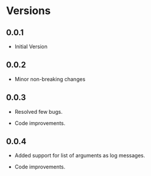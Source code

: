 # Versions

## 0.0.1

- Initial Version

## 0.0.2

- Minor non-breaking changes

## 0.0.3

- Resolved few bugs.

- Code improvements.

## 0.0.4

- Added support for list of arguments as log messages.

- Code improvements.
